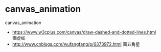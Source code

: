 # canvas_animation
canvas_animation
* https://www.w3cplus.com/canvas/draw-dashed-and-dotted-lines.html 画虚线
* http://www.cnblogs.com/wufangfang/p/6373972.html 画五角星
